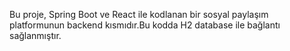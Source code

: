 Bu proje, Spring Boot ve React ile kodlanan bir sosyal paylaşım platformunun backend kısmıdır.Bu kodda H2 database ile bağlantı sağlanmıştır.
